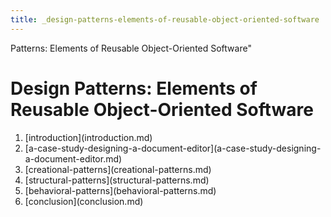 ```yaml
---
title: _design-patterns-elements-of-reusable-object-oriented-software
---
```


Patterns: Elements of Reusable Object-Oriented Software\"

# Design Patterns: Elements of Reusable Object-Oriented Software

1.  \[introduction](introduction.md)
2.  \[a-case-study-designing-a-document-editor](a-case-study-designing-a-document-editor.md)
3.  \[creational-patterns](creational-patterns.md)
4.  \[structural-patterns](structural-patterns.md)
5.  \[behavioral-patterns](behavioral-patterns.md)
6.  \[conclusion](conclusion.md)
